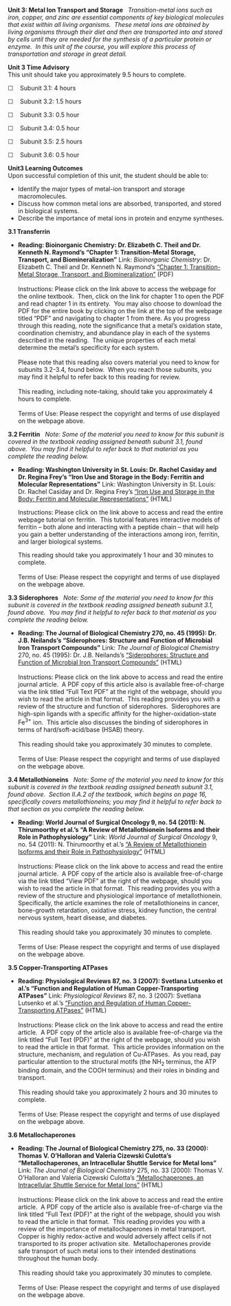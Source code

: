 **Unit 3: Metal Ion Transport and Storage** <span id="3"></span> 
*Transition-metal ions such as iron, copper, and zinc are essential
components of key biological molecules that exist within all living
organisms.  These metal ions are obtained by living organisms through
their diet and then are transported into and stored by cells until they
are needed for the synthesis of a particular protein or enzyme.  In this
unit of the course, you will explore this process of transportation and
storage in great detail.*

**Unit 3 Time Advisory**  
This unit should take you approximately 9.5 hours to complete.  
  
 ☐    Subunit 3.1: 4 hours     
  
 ☐    Subunit 3.2: 1.5 hours  
  
 ☐    Subunit 3.3: 0.5 hour  
  
 ☐    Subunit 3.4: 0.5 hour  
  
 ☐    Subunit 3.5: 2.5 hours  
  
 ☐    Subunit 3.6: 0.5 hour

**Unit3 Learning Outcomes**  
Upon successful completion of this unit, the student should be able to:
-   Identify the major types of metal-ion transport and storage
    macromolecules.
-   Discuss how common metal ions are absorbed, transported, and stored
    in biological systems.
-   Describe the importance of metal ions in protein and enzyme
    syntheses.

**3.1 Transferrin** <span id="3.1"></span> 
-   **Reading: Bioinorganic Chemistry: Dr. Elizabeth C. Theil and Dr.
    Kenneth N. Raymond’s “Chapter 1: Transition-Metal Storage,
    Transport, and Biomineralization”**
    Link: *Bioinorganic Chemistry*: Dr. Elizabeth C. Theil and Dr.
    Kenneth N. Raymond’s [“Chapter 1: Transition-Metal Storage,
    Transport, and
    Biomineralization”](http://resolver.caltech.edu/CaltechBOOK:1994.002)
    (PDF)  
        
     Instructions: Please click on the link above to access the webpage
    for the online textbook.  Then, click on the link for chapter 1 to
    open the PDF and read chapter 1 in its entirety.  You may also
    choose to download the PDF for the entire book by clicking on the
    link at the top of the webpage titled “PDF” and navigating to
    chapter 1 from there. As you progress through this reading, note the
    significance that a metal’s oxidation state, coordination chemistry,
    and abundance play in each of the systems described in the reading. 
    The unique properties of each metal determine the metal’s
    specificity for each system.   
        
     Please note that this reading also covers material you need to know
    for subunits 3.2-3.4, found below.  When you reach those subunits,
    you may find it helpful to refer back to this reading for review.  
        
     This reading, including note-taking, should take you approximately
    4 hours to complete.  
         
     Terms of Use: Please respect the copyright and terms of use
    displayed on the webpage above.

**3.2 Ferritin** <span id="3.2"></span> 
*Note: Some of the material you need to know for this subunit is covered
in the textbook reading assigned beneath subunit 3.1, found above.  You
may find it helpful to refer back to that material as you complete the
reading below.*

-   **Reading: Washington University in St. Louis: Dr. Rachel Casiday
    and Dr. Regina Frey’s “Iron Use and Storage in the Body: Ferritin
    and Molecular Representations”**
    Link: Washington University in St. Louis: Dr. Rachel Casiday and Dr.
    Regina Frey’s [“Iron Use and Storage in the Body: Ferritin and
    Molecular
    Representations”](http://www.chemistry.wustl.edu/~edudev/LabTutorials/Ferritin/Ferritin.html)
    (HTML)  
      
     Instructions: Please click on the link above to access and read the
    entire webpage tutorial on ferritin.  This tutorial features
    interactive models of ferritin – both alone and interacting with a
    peptide chain – that will help you gain a better understanding of
    the interactions among iron, ferritin, and larger biological
    systems.   
      
     This reading should take you approximately 1 hour and 30 minutes to
    complete.   
        
     Terms of Use: Please respect the copyright and terms of use
    displayed on the webpage above.

**3.3 Siderophores** <span id="3.3"></span> 
*Note: Some of the material you need to know for this subunit is covered
in the textbook reading assigned beneath subunit 3.1, found above.  You
may find it helpful to refer back to that material* *as you complete the
reading below.*

-   **Reading: The Journal of Biological Chemistry 270, no. 45 (1995):
    Dr. J.B. Neilands’s “Siderophores: Structure and Function of
    Microbial Iron Transport Compounds”**
    Link: *The Journal of Biological Chemistry* 270, no. 45 (1995): Dr.
    J.B. Neilands’s [“Siderophores: Structure and Function of Microbial
    Iron Transport
    Compounds”](http://www.jbc.org/content/270/45/26723.full) (HTML)  
        
     Instructions: Please click on the link above to access and read the
    entire journal article.  A PDF copy of this article also is
    available free-of-charge via the link titled “Full Text PDF” at the
    right of the webpage, should you wish to read the article in that
    format.  This reading provides you with a review of the structure
    and function of siderophores.  Siderophores are high-spin ligands
    with a specific affinity for the higher-oxidation-state
    Fe<sup>3+</sup> ion.  This article also discusses the binding of
    siderophores in terms of hard/soft-acid/base (HSAB) theory.  
        
     This reading should take you approximately 30 minutes to
    complete.  
        
     Terms of Use: Please respect the copyright and terms of use
    displayed on the webpage above.

**3.4 Metallothioneins** <span id="3.4"></span> 
*Note: Some of the material you need to know for this subunit is covered
in the textbook reading assigned beneath subunit 3.1, found above. 
Section II.A.2 of the textbook, which begins on page 16, specifically
covers metallothioneins; you may find it helpful to refer back to that
section as you complete the reading below.*

-   **Reading: World Journal of Surgical Oncology 9, no. 54 (2011): N.
    Thirumoorthy et al.’s “A Review of Metallothionein Isoforms and
    their Role in Pathophysiology”**
    Link: *World Journal of Surgical Oncology* 9, no. 54 (2011): N.
    Thirumoorthy et al.’s [“A Review of Metallothionein Isoforms and
    their Role in Pathophysiology”](http://www.wjso.com/content/9/1/54)
    (HTML)  
         
     Instructions: Please click on the link above to access and read the
    entire journal article.  A PDF copy of the article also is available
    free-of-charge via the link titled “View PDF” at the right of the
    webpage, should you wish to read the article in that format.  This
    reading provides you with a review of the structure and
    physiological importance of metallothionein.  Specifically, the
    article examines the role of metallothioneins in cancer, bone-growth
    retardation, oxidative stress, kidney function, the central nervous
    system, heart disease, and diabetes.   
        
     This reading should take you approximately 30 minutes to
    complete.  
         
     Terms of Use: Please respect the copyright and terms of use
    displayed on the webpage above.

**3.5 Copper-Transporting ATPases** <span id="3.5"></span> 
-   **Reading: Physiological Reviews 87, no. 3 (2007): Svetlana Lutsenko
    et al.’s “Function and Regulation of Human Copper-Transporting
    ATPases”**
    Link: *Physiological Reviews* 87, no. 3 (2007): Svetlana Lutsenko et
    al.’s [“Function and Regulation of Human Copper-Transporting
    ATPases”](http://physrev.physiology.org/content/87/3/1011.full)
    (HTML)  
            
     Instructions: Please click on the link above to access and read the
    entire article.  A PDF copy of the article also is available
    free-of-charge via the link titled “Full Text (PDF)” at the right of
    the webpage, should you wish to read the article in that format.
     This article provides information on the structure, mechanism, and
    regulation of Cu-ATPases.  As you read, pay particular attention to
    the structural motifs (the NH<sub>2</sub> terminus, the ATP binding
    domain, and the COOH terminus) and their roles in binding and
    transport.  
        
     This reading should take you approximately 2 hours and 30 minutes
    to complete.  
            
     Terms of Use: Please respect the copyright and terms of use
    displayed on the webpage above.

**3.6 Metallochaperones** <span id="3.6"></span> 
-   **Reading: The Journal of Biological Chemistry 275, no. 33 (2000):
    Thomas V. O’Halloran and Valeria Cizewski Culotta’s
    “Metallochaperones, an Intracellular Shuttle Service for Metal
    Ions”**
    Link: *The Journal of Biological Chemistry* 275, no. 33 (2000):
    Thomas V. O’Halloran and Valeria Cizewski Culotta’s
    [“Metallochaperones, an Intracellular Shuttle Service for Metal
    Ions”](http://www.jbc.org/content/275/33/25057.full) (HTML)  
        
     Instructions: Please click on the link above to access and read the
    entire article.  A PDF copy of the article also is available
    free-of-charge via the link titled “Full Text (PDF)” at the right of
    the webpage, should you wish to read the article in that format.
     This reading provides you with a review of the importance of
    metallochaperones in metal transport.  Copper is highly redox-active
    and would adversely affect cells if not transported to its proper
    activation site.  Metallochaperones provide safe transport of such
    metal ions to their intended destinations throughout the human
    body.  
        
     This reading should take you approximately 30 minutes to
    complete.  
        
     Terms of Use: Please respect the copyright and terms of use
    displayed on the webpage above.


